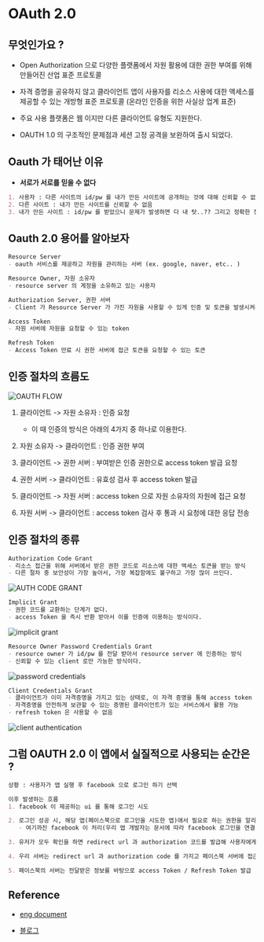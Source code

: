 # OAuth 2.0

## 무엇인가요 ? 
- Open Authorization 으로 다양한 플랫폼에서 자원 활용에 대한 권한 부여를 위해 만들어진 산업 표준 프로토콜
  
- 자격 증명을 공유하지 않고 클라이언트 앱이 사용자를 리소스 사용에 대한 액세스를 제공할 수 있는 개방형 표준 프로토콜 
  (온라인 인증을 위한 사실상 업계 표준)
  
- 주요 사용 플랫폼은 웹 이지만 다른 클라이언트 유형도 지원한다.

- OAUTH 1.0 의 구조적인 문제점과 세션 고정 공격을 보완하여 출시 되었다.

## Oauth 가 태어난 이유
- **서로가 서로를 믿을 수 없다**
```markdown
1. 사용자 : 다른 사이트의 id/pw 를 내가 만든 사이트에 공개하는 것에 대해 신뢰할 수 없음
2. 다른 사이트 : 내가 만든 사이트를 신뢰할 수 없음
3. 내가 만든 사이트 : id/pw 를 받았으니 문제가 발생하면 다 내 탓..?? 그리고 정확한 정보인지도 신뢰할 수 없음
```
## Oauth 2.0 용어를 알아보자

```markdown
Resource Server
- oauth 서비스를 제공하고 자원을 관리하는 서버 (ex. google, naver, etc.. )

Resource Owner, 자원 소유자
- resource server 의 계정을 소유하고 있는 사용자

Authorization Server, 권한 서버
- Client 가 Resource Server 가 가진 자원을 사용할 수 있게 인증 및 토큰을 발생시켜주는 서버

Access Token
- 자원 서버에 자원을 요청할 수 있는 token

Refresh Token
- Access Token 만료 시 권한 서버에 접근 토큰을 요청할 수 있는 토큰
```

## 인증 절차의 흐름도
![OAUTH FLOW](https://user-images.githubusercontent.com/49216939/179351431-e6bfba28-0483-42cc-955e-a0a3ac0be977.png)

1. 클라이언트 -> 자원 소유자 : 인증 요청
    - 이 때 인증의 방식은 아래의 4가지 중 하나로 이용한다.
    
2. 자원 소유자 -> 클라이언트 : 인증 권한 부여

3. 클라이언트 -> 권한 서버 : 부여받은 인증 권한으로 access token 발급 요청

4. 권한 서버 -> 클라이언트 : 유효성 검사 후 access token 발급

5. 클라이언트 -> 자원 서버 : access token 으로 자원 소유자의 자원에 접근 요청

6. 자원 서버 -> 클라이언트 : access token 검사 후 통과 시 요청에 대한 응답 전송

## 인증 절차의 종류
```markdown
Authorization Code Grant
- 리소스 접근을 위해 서버에서 받은 권한 코드로 리소스에 대한 액세스 토큰을 받는 방식
- 다른 절차 중 보안성이 가장 높아서, 가장 복잡함에도 불구하고 가장 많이 쓰인다.
```
![AUTH CODE GRANT](https://user-images.githubusercontent.com/49216939/179352677-3bed27bc-0c11-4f28-937e-8f893250fe90.png)
```markdown
Implicit Grant
- 권한 코드를 교환하는 단계가 없다.
- access Token 을 즉시 반환 받아서 이를 인증에 이용하는 방식이다.
```
![implicit grant](https://user-images.githubusercontent.com/49216939/179352767-48a5ded1-113c-494c-bd0e-8aa504106210.png)
```markdown
Resource Owner Password Credentials Grant
- resource owner 가 id/pw 를 전달 받아서 resource server 에 인증하는 방식
- 신뢰할 수 있는 client 로만 가능한 방식이다.
```  
![password credentials](https://user-images.githubusercontent.com/49216939/179353017-50ff7a99-f48e-4311-8e1e-8b599d4b8576.png)

```markdown
Client Credentials Grant
- 클라이언트가 이미 자격증명을 가지고 있는 상태로, 이 자격 증명을 통해 access token 을 발급 받는 방식
- 자격증명을 안전하게 보관할 수 있는 증명된 클라이언트가 있는 서비스에서 활용 가능
- refresh token 은 사용할 수 없음
```
![client authentication](https://user-images.githubusercontent.com/49216939/179352988-18b00d99-d6b0-4cb4-96bc-5a1071c4c0c8.png)


## 그럼 OAUTH 2.0 이 앱에서 실질적으로 사용되는 순간은 ?

```markdown
상황 : 사용자가 앱 실행 후 facebook 으로 로그인 하기 선택

이후 발생하는 흐름
1. facebook 이 제공하는 ui 를 통해 로그인 시도

2. 로그인 성공 시, 해당 앱(페이스북으로 로그인을 시도한 앱)애서 필요로 하는 권한을 알리는 ui 노출
   - 여기까진 facebook 이 처리(우리 앱 개발자는 문서에 따라 facebook 로그인을 연결 해두면 된다, ui 직접 구현하지 않음)

3. 유저가 모두 확인을 하면 redirect url 과 authorization 코드를 발급해 사용자에게 전달

4. 우리 서버는 redirect url 과 authorization code 를 가지고 페이스북 서버에 접근

5. 페이스북의 서버는 전달받은 정보를 바탕으로 access Token / Refresh Token 발급
```


## Reference
- [eng document](https://datatracker.ietf.org/doc/html/rfc6749)
  
- [블로그](https://doqtqu.tistory.com/295 )